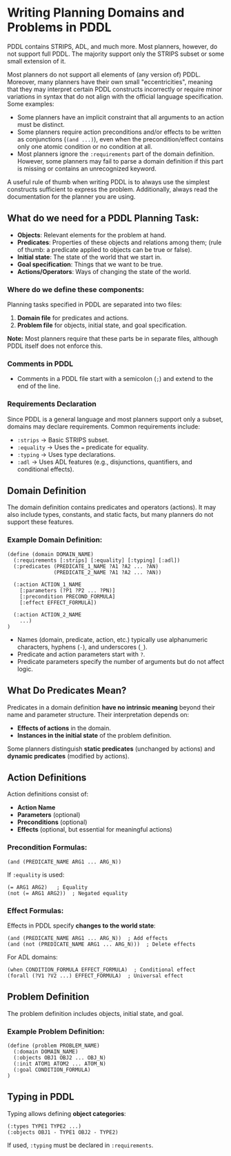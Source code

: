 # Writing Planning Domains and Problems in PDDL

PDDL contains STRIPS, ADL, and much more. Most planners, however, do not support full PDDL. The majority support only the STRIPS subset or some small extension of it. 

Most planners do not support all elements of (any version of) PDDL. Moreover, many planners have their own small "eccentricities", meaning that they may interpret certain PDDL constructs incorrectly or require minor variations in syntax that do not align with the official language specification. Some examples:

- Some planners have an implicit constraint that all arguments to an action must be distinct.
- Some planners require action preconditions and/or effects to be written as conjunctions (`(and ...)`), even when the precondition/effect contains only one atomic condition or no condition at all.
- Most planners ignore the `:requirements` part of the domain definition. However, some planners may fail to parse a domain definition if this part is missing or contains an unrecognized keyword.

A useful rule of thumb when writing PDDL is to always use the simplest constructs sufficient to express the problem. Additionally, always read the documentation for the planner you are using.

## What do we need for a PDDL Planning Task:
- **Objects**: Relevant elements for the problem at hand.
- **Predicates**: Properties of these objects and relations among them; (rule of thumb: a predicate applied to objects can be true or false).
- **Initial state**: The state of the world that we start in.
- **Goal specification**: Things that we want to be true.
- **Actions/Operators**: Ways of changing the state of the world.

### Where do we define these components:

Planning tasks specified in PDDL are separated into two files:
1. **Domain file** for predicates and actions.
2. **Problem file** for objects, initial state, and goal specification.


**Note:** Most planners require that these parts be in separate files, although PDDL itself does not enforce this.

### Comments in PDDL

- Comments in a PDDL file start with a semicolon (`;`) and extend to the end of the line.

### Requirements Declaration

Since PDDL is a general language and most planners support only a subset, domains may declare requirements. Common requirements include:

- `:strips` → Basic STRIPS subset.
- `:equality` → Uses the `=` predicate for equality.
- `:typing` → Uses type declarations.
- `:adl` → Uses ADL features (e.g., disjunctions, quantifiers, and conditional effects).

## Domain Definition

The domain definition contains predicates and operators (actions). It may also include types, constants, and static facts, but many planners do not support these features.

### **Example Domain Definition:**
```pddl
(define (domain DOMAIN_NAME)
  (:requirements [:strips] [:equality] [:typing] [:adl])
  (:predicates (PREDICATE_1_NAME ?A1 ?A2 ... ?AN)
               (PREDICATE_2_NAME ?A1 ?A2 ... ?AN))

  (:action ACTION_1_NAME
    [:parameters (?P1 ?P2 ... ?PN)]
    [:precondition PRECOND_FORMULA]
    [:effect EFFECT_FORMULA])

  (:action ACTION_2_NAME
    ...)
)
```

- Names (domain, predicate, action, etc.) typically use alphanumeric characters, hyphens (`-`), and underscores (`_`).
- Predicate and action parameters start with `?`.
- Predicate parameters specify the number of arguments but do not affect logic.

## What Do Predicates Mean?

Predicates in a domain definition **have no intrinsic meaning** beyond their name and parameter structure. Their interpretation depends on:
- **Effects of actions** in the domain.
- **Instances in the initial state** of the problem definition.

Some planners distinguish **static predicates** (unchanged by actions) and **dynamic predicates** (modified by actions).

## Action Definitions

Action definitions consist of:
- **Action Name**
- **Parameters** (optional)
- **Preconditions** (optional)
- **Effects** (optional, but essential for meaningful actions)

### **Precondition Formulas:**
```pddl
(and (PREDICATE_NAME ARG1 ... ARG_N))
```
If `:equality` is used:
```pddl
(= ARG1 ARG2)   ; Equality
(not (= ARG1 ARG2))  ; Negated equality
```

### **Effect Formulas:**
Effects in PDDL specify **changes to the world state**:
```pddl
(and (PREDICATE_NAME ARG1 ... ARG_N))  ; Add effects
(and (not (PREDICATE_NAME ARG1 ... ARG_N)))  ; Delete effects
```

For ADL domains:
```pddl
(when CONDITION_FORMULA EFFECT_FORMULA)  ; Conditional effect
(forall (?V1 ?V2 ...) EFFECT_FORMULA)  ; Universal effect
```

## Problem Definition

The problem definition includes objects, initial state, and goal.

### **Example Problem Definition:**
```pddl
(define (problem PROBLEM_NAME)
  (:domain DOMAIN_NAME)
  (:objects OBJ1 OBJ2 ... OBJ_N)
  (:init ATOM1 ATOM2 ... ATOM_N)
  (:goal CONDITION_FORMULA)
)
```

## Typing in PDDL

Typing allows defining **object categories**:
```pddl
(:types TYPE1 TYPE2 ...)
(:objects OBJ1 - TYPE1 OBJ2 - TYPE2)
```
If used, `:typing` must be declared in `:requirements`.
